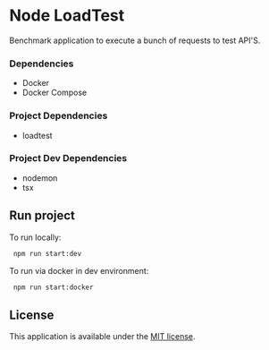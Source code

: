 # Node LoadTest
Benchmark application to execute a bunch of requests to test API'S.

### Dependencies
* Docker
* Docker Compose

### Project Dependencies
* loadtest

### Project Dev Dependencies
* nodemon
* tsx


## Run project

To run locally:

 ```bash
  npm run start:dev
```

To run via docker in dev environment:

 ```bash
  npm run start:docker
```

## License

This application is available under the
[MIT license](https://opensource.org/licenses/MIT).







  
